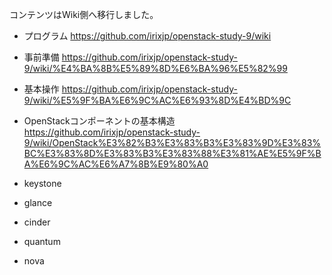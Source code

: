 コンテンツはWiki側へ移行しました。

* プログラム https://github.com/irixjp/openstack-study-9/wiki

* 事前準備 https://github.com/irixjp/openstack-study-9/wiki/%E4%BA%8B%E5%89%8D%E6%BA%96%E5%82%99
* 基本操作 https://github.com/irixjp/openstack-study-9/wiki/%E5%9F%BA%E6%9C%AC%E6%93%8D%E4%BD%9C
* OpenStackコンポーネントの基本構造 https://github.com/irixjp/openstack-study-9/wiki/OpenStack%E3%82%B3%E3%83%B3%E3%83%9D%E3%83%BC%E3%83%8D%E3%83%B3%E3%83%88%E3%81%AE%E5%9F%BA%E6%9C%AC%E6%A7%8B%E9%80%A0
* keystone
* glance
* cinder
* quantum
* nova
